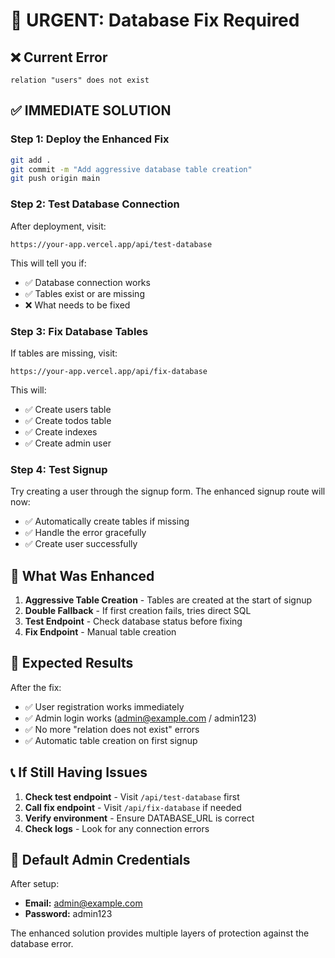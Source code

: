 # 🚨 URGENT: Database Fix Required

## ❌ Current Error
```
relation "users" does not exist
```

## ✅ IMMEDIATE SOLUTION

### Step 1: Deploy the Enhanced Fix
```bash
git add .
git commit -m "Add aggressive database table creation"
git push origin main
```

### Step 2: Test Database Connection
After deployment, visit:
```
https://your-app.vercel.app/api/test-database
```

This will tell you if:
- ✅ Database connection works
- ✅ Tables exist or are missing
- ❌ What needs to be fixed

### Step 3: Fix Database Tables
If tables are missing, visit:
```
https://your-app.vercel.app/api/fix-database
```

This will:
- ✅ Create users table
- ✅ Create todos table
- ✅ Create indexes
- ✅ Create admin user

### Step 4: Test Signup
Try creating a user through the signup form. The enhanced signup route will now:
- ✅ Automatically create tables if missing
- ✅ Handle the error gracefully
- ✅ Create user successfully

## 🔧 What Was Enhanced

1. **Aggressive Table Creation** - Tables are created at the start of signup
2. **Double Fallback** - If first creation fails, tries direct SQL
3. **Test Endpoint** - Check database status before fixing
4. **Fix Endpoint** - Manual table creation

## 🎯 Expected Results

After the fix:
- ✅ User registration works immediately
- ✅ Admin login works (admin@example.com / admin123)
- ✅ No more "relation does not exist" errors
- ✅ Automatic table creation on first signup

## 📞 If Still Having Issues

1. **Check test endpoint** - Visit `/api/test-database` first
2. **Call fix endpoint** - Visit `/api/fix-database` if needed
3. **Verify environment** - Ensure DATABASE_URL is correct
4. **Check logs** - Look for any connection errors

## 🔑 Default Admin Credentials

After setup:
- **Email:** admin@example.com
- **Password:** admin123

The enhanced solution provides multiple layers of protection against the database error. 